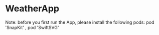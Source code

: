 # WeatherApp
Note: before you first run the App, please install the following pods: pod 'SnapKit' , pod 'SwiftSVG'
